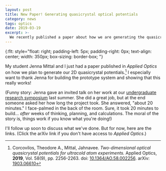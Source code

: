 ```yaml
---
layout: post
title: New Paper! Generating quasicrystal optical potentials
category: news
tags: optics
date: 2019-03-19
excerpt: >-
  We recently published a paper about how we are generating the quasicrystal optical potentials for our ultracold atom experiment.
---
```

<!-- kramdown tags defined below -->
{:flt: style="float: right;
       padding-left: 5px;
       padding-right: 0px;
       text-align: center;
       width: 350px;
       box-sizing: border-box;
       "}
<!-- end kramdown -->

<!-- 
Reminder that mathjax is enabled.  Inline math using double backslash parenthesis: \\( \\) 
Display math using double dollar or double backslash bracket: $$ $$ or \\[ \\]
-->

<!--
kramdown reference: https://kramdown.gettalong.org/quickref.html
-->

My student Jenna Mittal and I just had a paper published in *Applied Optics* on how we plan to generate our 2D quasicrystal potentials.[^1]  I especially want to thank Jenna for building the prototype system and showing that this really works!

(Funny story: Jenna gave an invited talk on her work at our [undergraduate research symposium](https://www.duq.edu/assets/Documents/urp/_pdf/2018%20URP%20Symposium%20Book.pdf) last summer.  She did a great job, but at the end someone asked her how long the project took.  She answered, "about 20 minutes."  I face-palmed in the back of the room.  Sure, it took 20 minutes to build... *after* weeks of thinking, planning, and calculations.  The moral of the story is, things work if you know what you're doing!)

I'll follow up soon to discuss what we've done.  But for now, here are the links.  (Click the arXiv link if you don't have access to *Applied Optics*.)


[^1]: Corcovilos, Theodore A., Mittal, Jahnavee.  *Two-dimensional optical quasicrystal potentials for ultracold atom experiments.* Applied Optics, **2019**, Vol. 58(9), pp. 2256-2263. doi: [10.1364/AO.58.002256](https://dx.doi.org/10.1364/AO.58.002256). arXiv: [1903.06610](https://arxiv.org/abs/1903.06610)